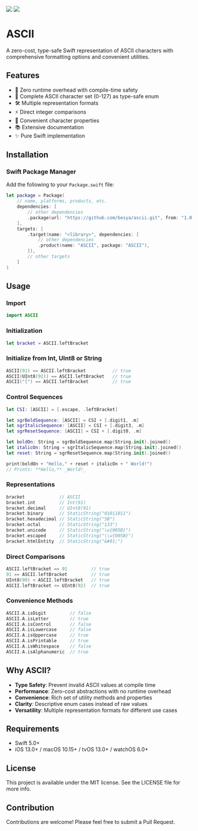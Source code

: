 [![](https://img.shields.io/endpoint?url=https%3A%2F%2Fswiftpackageindex.com%2Fapi%2Fpackages%2Fbesya%2Fascii%2Fbadge%3Ftype%3Dswift-versions)](https://swiftpackageindex.com/besya/ascii)
[![](https://img.shields.io/endpoint?url=https%3A%2F%2Fswiftpackageindex.com%2Fapi%2Fpackages%2Fbesya%2Fascii%2Fbadge%3Ftype%3Dplatforms)](https://swiftpackageindex.com/besya/ascii)
# ASCII

A zero-cost, type-safe Swift representation of ASCII characters with comprehensive formatting options and convenient utilities.

## Features

- 🚀 Zero runtime overhead with compile-time safety
- 💪 Complete ASCII character set (0-127) as type-safe enum
- 🛠 Multiple representation formats
- ⚡️ Direct integer comparisons
- 🧰 Convenient character properties
- 📚 Extensive documentation
- ✨ Pure Swift implementation

## Installation

### Swift Package Manager

Add the following to your `Package.swift` file:

```swift
let package = Package(
    // name, platforms, products, etc.
    dependencies: [
        // other dependencies
        .package(url: "https://github.com/besya/ascii.git", from: "1.0.1"),
    ],
    targets: [
        .target(name: "<library>", dependencies: [
            // other dependencies
            .product(name: "ASCII", package: "ASCII"),
        ]),
        // other targets
    ]
)
```

## Usage

### Import
```swift
import ASCII
```

### Initialization

```swift
let bracket = ASCII.leftBracket
```

### Initialize from Int, UInt8 or String

```swift
ASCII(91) == ASCII.leftBracket          // true
ASCII(UInt8(91)) == ASCII.leftBracket   // true
ASCII("[") == ASCII.leftBracket         // true
```

### Control Sequences

```swift
let CSI: [ASCII] = [.escape, .leftBracket]

let sgrBoldSequence: [ASCII] = CSI + [.digit1, .m]
let sgrItalicSequence: [ASCII] = CSI + [.digit3, .m]
let sgrResetSequence: [ASCII] = CSI + [.digit0, .m]

let boldOn: String = sgrBoldSequence.map(String.init).joined()
let italicOn: String = sgrItalicSequence.map(String.init).joined()
let reset: String = sgrResetSequence.map(String.init).joined()

print(boldOn + "Hello," + reset + italicOn + " World!")
// Prints: **Hello,** _World!_
```

### Representations

```swift
bracket             // ASCII
bracket.int         // Int(91)
bracket.decimal     // UInt8(91)
bracket.binary      // StaticString("01011011")
bracket.hexadecimal // StaticString("5B")
bracket.octal       // StaticString("133")
bracket.unicode     // StaticString("\u{005B}")
bracket.escaped     // StaticString("\\u{005B}")
bracket.htmlEntity  // StaticString("&#91;")
```

### Direct Comparisons

```swift
ASCII.leftBracket == 91         // true
91 == ASCII.leftBracket         // true
UInt8(90) < ASCII.leftBracket   // true
ASCII.leftBracket <= UInt8(92)  // true
```

### Convenience Methods

```swift
ASCII.A.isDigit         // false
ASCII.A.isLetter        // true
ASCII.A.isControl       // false
ASCII.A.isLowercase     // false
ASCII.A.isUppercase     // true
ASCII.A.isPrintable     // true
ASCII.A.isWhitespace    // false
ASCII.A.isAlphanumeric  // true
```

## Why ASCII?

- **Type Safety**: Prevent invalid ASCII values at compile time
- **Performance**: Zero-cost abstractions with no runtime overhead
- **Convenience**: Rich set of utility methods and properties
- **Clarity**: Descriptive enum cases instead of raw values
- **Versatility**: Multiple representation formats for different use cases

## Requirements

- Swift 5.0+
- iOS 13.0+ / macOS 10.15+ / tvOS 13.0+ / watchOS 6.0+

## License

This project is available under the MIT license. See the LICENSE file for more info.

## Contribution

Contributions are welcome! Please feel free to submit a Pull Request.
